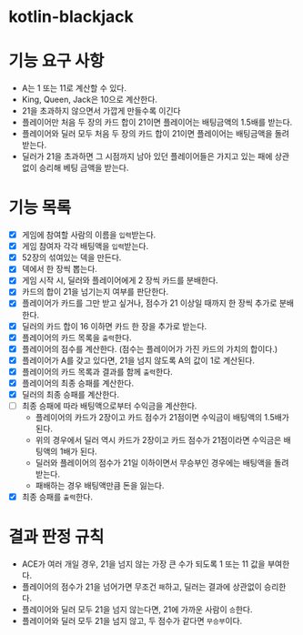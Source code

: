 # kotlin-blackjack

# 기능 요구 사항
- A는 1 또는 11로 계산할 수 있다.
- King, Queen, Jack은 10으로 계산한다.
- 21을 초과하지 않으면서 가깝게 만들수록 이긴다
- 플레이어만 처음 두 장의 카드 합이 21이면 플레이어는 배팅금액의 1.5배를 받는다.
- 플레이어와 딜러 모두 처음 두 장의 카드 합이 21이면 플레이어는 배팅금액을 돌려받는다.
- 딜러가 21을 초과하면 그 시점까지 남아 있던 플레이어들은 가지고 있는 패에 상관 없이 승리해 베팅 금액을 받는다.

# 기능 목록
- [x] 게임에 참여할 사람의 이름을 `입력`받는다.
- [x] 게임 참여자 각각 배팅액을 `입력`받는다.
- [x] 52장의 섞여있는 덱을 만든다.
- [x] 덱에서 한 장씩 뽑는다.
- [x] 게임 시작 시, 딜러와 플레이어에게 2 장씩 카드를 분배한다.
- [x] 카드의 합이 21을 넘기는지 여부를 판단한다.
- [x] 플레이어가 카드를 그만 받고 싶거나, 점수가 21 이상일 때까지 한 장씩 추가로 분배한다.
- [x] 딜러의 카드 합이 16 이하면 카드 한 장을 추가로 받는다.
- [x] 플레이어의 카드 목록을 `출력`한다.
- [x] 플레이어의 점수를 계산한다. (점수는 플레이어가 가진 카드의 가치의 합이다.)
- [x] 플레이어가 A를 갖고 있다면, 21을 넘지 않도록 A의 값이 1로 계산된다.
- [x] 플레이어의 카드 목록과 결과를 함께 `출력`한다.
- [x] 플레이어의 최종 승패를 계산한다.
- [x] 딜러의 최종 승패를 계산한다.
- [ ] 최종 승패에 따라 배팅액으로부터 수익금을 계산한다.
  - 플레이어의 카드가 2장이고 카드 점수가 21점이면 수익금이 배팅액의 1.5배가 된다.
  - 위의 경우에서 딜러 역시 카드가 2장이고 카드 점수가 21점이라면 수익금은 배팅액의 1배가 된다.
  - 딜러와 플레이어의 점수가 21일 이하이면서 무승부인 경우에는 배팅액을 돌려받는다.
  - 패배하는 경우 배팅액만큼 돈을 잃는다.
- [x] 최종 승패를 `출력`한다.

# 결과 판정 규칙
- ACE가 여러 개일 경우, 21을 넘지 않는 가장 큰 수가 되도록 1 또는 11 값을 부여한다.
- 플레이어의 점수가 21을 넘어가면 무조건 `패`하고, 
  딜러는 결과에 상관없이 승리한다.
- 플레이어와 딜러 모두 21을 넘지 않는다면, 21에 가까운 사람이 `승`한다.
- 플레이어와 딜러 모두 21을 넘지 않고, 두 점수가 같다면 `무승부`이다.
